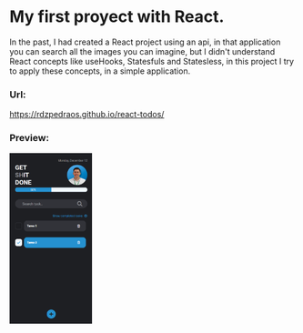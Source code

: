 # My first proyect with React.

In the past, I had created a React project using an api, in that application you can search all the images you can imagine, but I didn't understand React concepts like useHooks, Statesfuls and Statesless, in this project I try to apply these concepts, in a simple application.

### Url:
https://rdzpedraos.github.io/react-todos/

### Preview:
<img src="assets_md/preview.png" height="300" />

